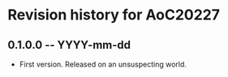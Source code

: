 # Revision history for AoC20227

## 0.1.0.0 -- YYYY-mm-dd

* First version. Released on an unsuspecting world.
